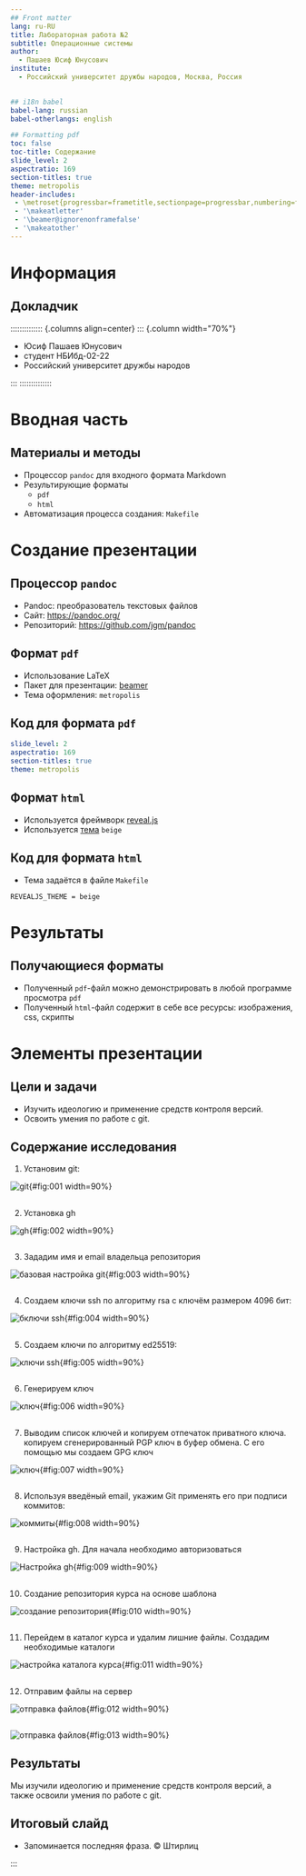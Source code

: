 ```yaml
---
## Front matter
lang: ru-RU
title: Лабораторная работа №2
subtitle: Операционные системы
author:
  - Пашаев Юсиф Юнусович
institute:
  - Российский университет дружбы народов, Москва, Россия
 

## i18n babel
babel-lang: russian
babel-otherlangs: english

## Formatting pdf
toc: false
toc-title: Содержание
slide_level: 2
aspectratio: 169
section-titles: true
theme: metropolis
header-includes:
 - \metroset{progressbar=frametitle,sectionpage=progressbar,numbering=fraction}
 - '\makeatletter'
 - '\beamer@ignorenonframefalse'
 - '\makeatother'
---
```


# Информация

## Докладчик

:::::::::::::: {.columns align=center}
::: {.column width="70%"}

  * Юсиф Пашаев Юнусович
  * студент НБИбд-02-22
  * Российский университет дружбы народов
 

:::
::::::::::::::

# Вводная часть

## Материалы и методы

- Процессор `pandoc` для входного формата Markdown
- Результирующие форматы
	- `pdf`
	- `html`
- Автоматизация процесса создания: `Makefile`

# Создание презентации

## Процессор `pandoc`

- Pandoc: преобразователь текстовых файлов
- Сайт: <https://pandoc.org/>
- Репозиторий: <https://github.com/jgm/pandoc>

## Формат `pdf`

- Использование LaTeX
- Пакет для презентации: [beamer](https://ctan.org/pkg/beamer)
- Тема оформления: `metropolis`

## Код для формата `pdf`

```yaml
slide_level: 2
aspectratio: 169
section-titles: true
theme: metropolis
```

## Формат `html`

- Используется фреймворк [reveal.js](https://revealjs.com/)
- Используется [тема](https://revealjs.com/themes/) `beige`

## Код для формата `html`

- Тема задаётся в файле `Makefile`

```make
REVEALJS_THEME = beige 
```
# Результаты

## Получающиеся форматы

- Полученный `pdf`-файл можно демонстрировать в любой программе просмотра `pdf`
- Полученный `html`-файл содержит в себе все ресурсы: изображения, css, скрипты

# Элементы презентации

## Цели и задачи
- Изучить идеологию и применение средств контроля версий.
- Освоить умения по работе с git.


## Содержание исследования

1. Установим git: 

![git](image/1.png){#fig:001 width=90%}

##

2. Установка gh 

![gh](image/2.png){#fig:002 width=90%}

##

3. Зададим имя и email владельца репозитория 

![базовая настройка git](image/3.png){#fig:003 width=90%}

##

4. Создаем ключи ssh по алгоритму rsa с ключём размером 4096 бит: 

![бключи ssh](image/4.png){#fig:004 width=90%}

##

5. Создаем ключи по алгоритму ed25519: 

![ключи ssh](image/5.png){#fig:005 width=90%}

##

6. Генерируем ключ 

![ключ](image/6.png){#fig:006 width=90%}

##

7. Выводим список ключей и копируем отпечаток приватного ключа. копируем сгенерированный PGP ключ в буфер обмена. С его помощью мы создаем GPG ключ 

![ключ](image/7.png){#fig:007 width=90%}

##

8. Используя введёный email, укажим Git применять его при подписи коммитов: 

![коммиты](image/8.png){#fig:008 width=90%}

##

9. Настройка gh. Для начала необходимо авторизоваться 

![Настройка gh](image/9.png){#fig:009 width=90%}

##

10. Создание репозитория курса на основе шаблона 

![создание репозитория](image/10.png){#fig:010 width=90%}

##

11. Перейдем в каталог курса и удалим лишние файлы. Создадим необходимые каталоги 

![настройка каталога курса](image/11.png){#fig:011 width=90%}

##

12. Отправим файлы на сервер 

![отправка файлов](image/12.png){#fig:012 width=90%}

##

![отправка файлов](image/13.png){#fig:013 width=90%}


## Результаты

Мы изучили идеологию и применение средств контроля версий, а также освоили умения по работе с git.



## Итоговый слайд

- Запоминается последняя фраза. © Штирлиц

:::

